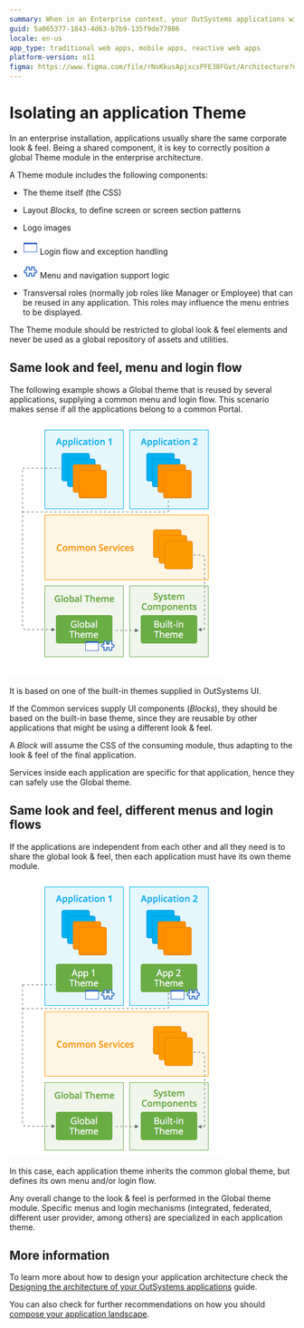 ```yaml
---
summary: When in an Enterprise context, your OutSystems applications will most likely share visual elements such as common look & feel, menus and login flows.
guid: 5a065377-1843-4d63-b7b9-135f9de77886
locale: en-us
app_type: traditional web apps, mobile apps, reactive web apps
platform-version: o11
figma: https://www.figma.com/file/rNoKkusApjxcsPFE38FGvt/Architecture?node-id=1343:653
---
```


# Isolating an application Theme

In an enterprise installation, applications usually share the same corporate look & feel. Being a shared component, it is key to correctly position a global Theme module in the enterprise architecture.

A Theme module includes the following components:

* The theme itself (the CSS)

* Layout *Blocks,* to define screen or screen section patterns

* Logo images

* ![Diagram showing the login flow and exception handling components within the Theme module.](images/isolating-app-theme_0.png "Login Flow and Exception Handling Components") Login flow and exception handling

* ![Illustration of menu and navigation support logic in the Theme module.](images/isolating-app-theme_1.png "Menu and Navigation Support Logic") Menu and navigation support logic

* Transversal roles (normally job roles like Manager or Employee) that can be reused in any application. This roles may influence the menu entries to be displayed.

<div class="warning" markdown="1">

The Theme module should be restricted to global look & feel elements and never be used as a global repository of assets and utilities.

</div>

## Same look and feel, menu and login flow

The following example shows a Global theme that is reused by several applications, supplying a common menu and login flow. This scenario makes sense if all the applications belong to a common Portal.

![Architecture diagram showing a Global theme reused by several applications with a common menu and login flow.](images/isolating-app-theme_2.png "Global Theme Reuse Across Applications")

It is based on one of the built-in themes supplied in OutSystems UI.

If the Common services supply UI components (*Blocks*), they should be based on the built-in base theme, since they are reusable by other applications that might be using a different look & feel.

A *Block* will assume the CSS of the consuming module, thus adapting to the look & feel of the final application.

Services inside each application are specific for that application, hence they can safely use the Global theme.

## Same look and feel, different menus and login flows

If the applications are independent from each other and all they need is to share the global look & feel, then each application must have its own theme module.

![Architecture diagram depicting independent application themes each inheriting from a common global theme with their own menus and login flows.](images/isolating-app-theme_3.png "Independent Application Themes Inheriting Global Theme")

In this case, each application theme inherits the common global theme, but defines its own menu and/or login flow.

Any overall change to the look & feel is performed in the Global theme module. Specific menus and login mechanisms (integrated, federated, different user provider, among others) are specialized in each application theme.

## More information

To learn more about how to design your application architecture check the [Designing the architecture of your OutSystems applications](../intro.md) guide.

You can also check for further recommendations on how you should [compose your application landscape](06-app-composition.md).
